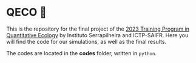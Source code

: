 # QECO :microbe:

This is the repository for the final project of the [2023 Training Program in Quantitative Ecology](https://www.ictp-saifr.org/qecoprogram/) by Instituto Serrapilheira and ICTP-SAIFR. Here you will find the code for our simulations, as well as the final results.

The codes are located in the **codes** folder, written in ```python```.
